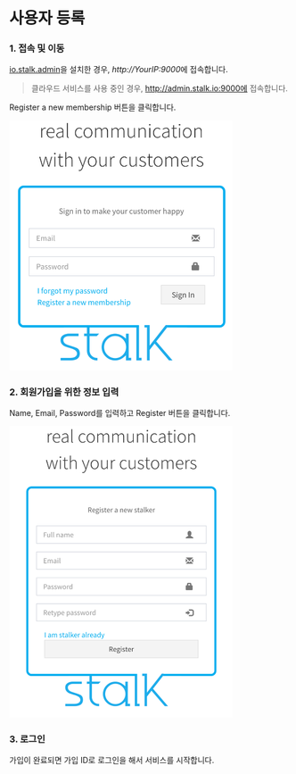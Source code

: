 사용자 등록
======================

### 1. 접속 및 이동

[io.stalk.admin]()을 설치한 경우, *http://YourIP:9000*에 접속합니다.

> 클라우드 서비스를 사용 중인 경우, http://admin.stalk.io:9000에 접속합니다.

Register a new membership 버튼을 클릭합니다.

<a href="images/index.png" target="_blank"><img src="images/index.png" width="400px;"/></a>

### 2. 회원가입을 위한 정보 입력

Name, Email, Password를 입력하고 Register 버튼을 클릭합니다.

<a href="images/register.png" target="_blank"><img src="images/register.png"  width="400px;"/></a>

### 3. 로그인

가입이 완료되면 가입 ID로 로그인을 해서 서비스를 시작합니다.